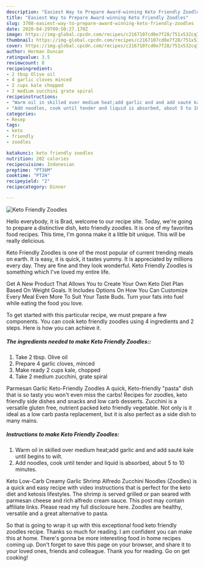 ```yaml
---
description: "Easiest Way to Prepare Award-winning Keto Friendly Zoodles"
title: "Easiest Way to Prepare Award-winning Keto Friendly Zoodles"
slug: 3708-easiest-way-to-prepare-award-winning-keto-friendly-zoodles
date: 2020-04-29T09:50:27.170Z
image: https://img-global.cpcdn.com/recipes/c2167107cd0e7f28/751x532cq70/keto-friendly-zoodles-recipe-main-photo.jpg
thumbnail: https://img-global.cpcdn.com/recipes/c2167107cd0e7f28/751x532cq70/keto-friendly-zoodles-recipe-main-photo.jpg
cover: https://img-global.cpcdn.com/recipes/c2167107cd0e7f28/751x532cq70/keto-friendly-zoodles-recipe-main-photo.jpg
author: Herman Duncan
ratingvalue: 3.5
reviewcount: 8
recipeingredient:
- 2 tbsp Olive oil
- 4 garlic cloves minced
- 2 cups kale chopped
- 2 medium zucchini grate spiral
recipeinstructions:
- "Warm oil in skilled over medium heat;add garlic and and add sauté kale until begins to wilt."
- "Add noodles, cook until tender and liquid is absorbed, about 5 to 10 minutes."
categories:
- Resep
tags:
- keto
- friendly
- zoodles

katakunci: keto friendly zoodles
nutrition: 202 calories
recipecuisine: Indonesian
preptime: "PT36M"
cooktime: "PT2H"
recipeyield: "2"
recipecategory: Dinner

---
```



![Keto Friendly Zoodles](https://img-global.cpcdn.com/recipes/c2167107cd0e7f28/751x532cq70/keto-friendly-zoodles-recipe-main-photo.jpg)

Hello everybody, it is Brad, welcome to our recipe site. Today, we're going to prepare a distinctive dish, keto friendly zoodles. It is one of my favorites food recipes. This time, I'm gonna make it a little bit unique. This will be really delicious.

Keto Friendly Zoodles is one of the most popular of current trending meals on earth. It is easy, it is quick, it tastes yummy. It is appreciated by millions every day. They are fine and they look wonderful. Keto Friendly Zoodles is something which I've loved my entire life.

Get A New Product That Allows You to Create Your Own Keto Diet Plan Based On Weight Goals. It Includes Options On How You Can Customize Every Meal Even More To Suit Your Taste Buds. Turn your fats into fuel while eating the food you love.


To get started with this particular recipe, we must prepare a few components. You can cook keto friendly zoodles using 4 ingredients and 2 steps. Here is how you can achieve it.

##### The ingredients needed to make Keto Friendly Zoodles::

1. Take 2 tbsp. Olive oil
1. Prepare 4 garlic cloves, minced
1. Make ready 2 cups kale, chopped
1. Take 2 medium zucchini, grate spiral


Parmesan Garlic Keto-Friendly Zoodles A quick, Keto-friendly &#34;pasta&#34; dish that is so tasty you won&#39;t even miss the carbs! Recipes for zoodles, keto friendly side dishes and snacks and low carb desserts. Zucchini is a versatile gluten free, nutrient packed keto friendly vegetable. Not only is it ideal as a low carb pasta replacement, but it is also perfect as a side dish to many mains. 

##### Instructions to make Keto Friendly Zoodles:

1. Warm oil in skilled over medium heat;add garlic and and add sauté kale until begins to wilt.
1. Add noodles, cook until tender and liquid is absorbed, about 5 to 10 minutes.


Keto Low-Carb Creamy Garlic Shrimp Alfredo Zucchini Noodles (Zoodles) is a quick and easy recipe with video instructions that is perfect for the keto diet and ketosis lifestyles. The shrimp is served grilled or pan seared with parmesan cheese and rich alfredo cream sauce. This post may contain affiliate links. Please read my full disclosure here. Zoodles are healthy, versatile and a great alternative to pasta. 

So that is going to wrap it up with this exceptional food keto friendly zoodles recipe. Thanks so much for reading. I am confident you can make this at home. There's gonna be more interesting food in home recipes coming up. Don't forget to save this page on your browser, and share it to your loved ones, friends and colleague. Thank you for reading. Go on get cooking!
